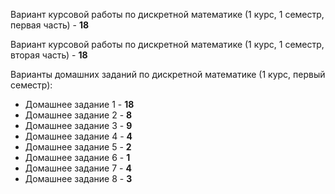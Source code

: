 Вариант курсовой работы по дискретной математике (1 курс, 1 семестр, первая часть) - **18**

Вариант курсовой работы по дискретной математике (1 курс, 1 семестр, вторая часть) - **18**

Варианты домашних заданий по дискретной математике (1 курс, первый семестр):
* Домашнее задание 1 - **18**
* Домашнее задание 2 - **8**
* Домашнее задание 3 - **9**
* Домашнее задание 4 - **4**
* Домашнее задание 5 - **2**
* Домашнее задание 6 - **1**
* Домашнее задание 7 - **4**
* Домашнее задание 8 - **3**


